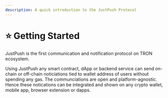 ```yaml
---
description: A quick introduction to the JustPush Protocol
---
```


# ⭐ Getting Started

JustPush is the first communication and notification protocol on TRON ecosystem.&#x20;

Using JustPush any smart contract, dApp or backend service can send on-chain or off-chain noticiations tied to wallet address of users without spending any gas. The communciations are open and platform-agnostic. Hence these notications can be integrated and shown on any crypto wallet, mobile app, browser extension or dapps.&#x20;

